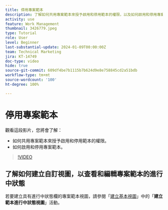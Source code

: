 ```yaml
---
title: 停用專案範本
description: 了解如何共用專案範本來授予啟用和停用範本的權限，以及如何啟用和停用專案範本。
activity: use
feature: Work Management
thumbnail: 3426779.jpeg
type: Tutorial
role: User
level: Beginner
last-substantial-update: 2024-01-09T00:00:00Z
team: Technical Marketing
jira: KT-14749
doc-type: video
hide: true
source-git-commit: 609df4be7b1115b7b624d9e8e758845cd2a51bdb
workflow-type: tm+mt
source-wordcount: '100'
ht-degree: 100%

---
```


# 停用專案範本

觀看這段影片，您將會了解：

* 如何共用專案範本來授予啟用和停用範本的權限。
* 如何啟用和停用專案範本。

>[!VIDEO](https://video.tv.adobe.com/v/3426779/?quality=12&learn=on)

## 了解如何建立自訂視圖，以查看和編輯專案範本的進行中狀態

若要建立具有進行中狀態欄的專案範本視圖，請參閱「[建立基本視圖](https://experienceleague.adobe.com/docs/workfront-learn/tutorials-workfront/reporting/basic-reporting/create-a-basic-view.html?lang=zh-Hant)」中的「**建立範本進行中狀態視圖**」活動。
